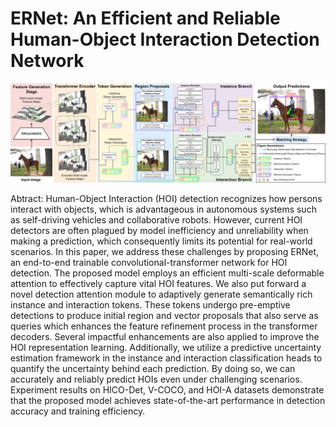 # ERNet: An Efficient and Reliable Human-Object Interaction Detection Network

<img src="figures/ERNet_Architecture.jpg"  width="800"/>

Abtract: Human-Object Interaction (HOI) detection recognizes how persons interact with objects, which is advantageous in autonomous systems such as self-driving vehicles and collaborative robots. However, current HOI detectors are often plagued by model inefficiency and unreliability when making a prediction, which consequently limits its potential for real-world scenarios. In this paper, we address these challenges by proposing ERNet, an end-to-end trainable convolutional-transformer network for HOI detection. The proposed model employs an efficient multi-scale deformable attention to effectively capture vital HOI features. We also put forward a novel detection attention module to adaptively generate semantically rich instance and interaction tokens. These tokens undergo pre-emptive detections to produce initial region and vector proposals that also serve as queries which enhances the feature refinement process in the transformer decoders. Several impactful enhancements are also applied to improve the HOI representation learning. Additionally, we utilize a predictive uncertainty estimation framework in the instance and interaction classification heads to quantify the uncertainty behind each prediction. By doing so, we can accurately and reliably predict HOIs even under challenging scenarios. Experiment results on HICO-Det, V-COCO, and HOI-A datasets demonstrate that the proposed model achieves state-of-the-art performance in detection accuracy and training efficiency.
